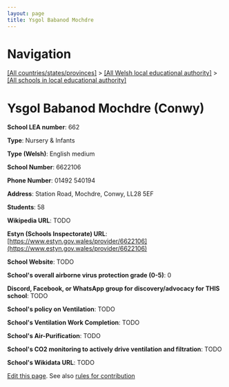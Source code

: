 ```yaml
---
layout: page
title: Ysgol Babanod Mochdre
---
```

# Navigation

[[All countries/states/provinces]](../../..) > [[All Welsh local educational authority]](../..) > [[All schools in local educational authority]](..)

# Ysgol Babanod Mochdre (Conwy)

**School LEA number**: 662

**Type**: Nursery & Infants

**Type (Welsh)**: English medium

**School Number**: 6622106

**Phone Number**: 01492 540194

**Address**: Station Road, Mochdre, Conwy, LL28 5EF

**Students**: 58

**Wikipedia URL**: TODO

**Estyn (Schools Inspectorate) URL**: [https://www.estyn.gov.wales/provider/6622106](https://www.estyn.gov.wales/provider/6622106)

**School Website**: TODO

**School's overall airborne virus protection grade (0-5)**: 0

**Discord, Facebook, or WhatsApp group for discovery/advocacy for THIS school**: TODO

**School's policy on Ventilation**: TODO

**School's Ventilation Work Completion**: TODO

**School's Air-Purification**: TODO

**School's CO2 monitoring to actively drive ventilation and filtration**: TODO

**School's Wikidata URL**: TODO




[Edit this page](https://github.com/VentilationProject/Wales/edit/prif/./Conwy/Ysgol_Babanod_Mochdre.md). See also [rules for contribution](../../../contribution-rules/)